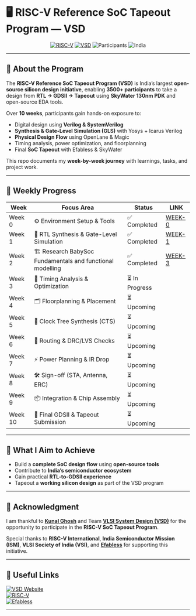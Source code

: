 
# 🖥️ RISC-V Reference SoC Tapeout Program — VSD

<div align="center">

[![RISC-V](https://img.shields.io/badge/RISC--V-SoC%20Tapeout-blue?style=for-the-badge&logo=riscv)](https://riscv.org/)
[![VSD](https://img.shields.io/badge/VSD-Program-orange?style=for-the-badge)](https://vsdiat.vlsisystemdesign.com/)
![Participants](https://img.shields.io/badge/Participants-3500+-success?style=for-the-badge)
![India](https://img.shields.io/badge/Made%20in-India-saffron?style=for-the-badge&logo=data:image/svg+xml;base64,PHN2ZyB3aWR0aD0iMjQiIGhlaWdo....)

</div>

---

## 📖 About the Program  

The **RISC-V Reference SoC Tapeout Program (VSD)** is India’s largest **open-source silicon design initiative**, enabling **3500+ participants** to take a design from **RTL → GDSII → Tapeout** using **SkyWater 130nm PDK** and open-source EDA tools.  

Over **10 weeks**, participants gain hands-on exposure to:  
- Digital design using **Verilog & SystemVerilog**  
- **Synthesis & Gate-Level Simulation (GLS)** with Yosys + Icarus Verilog  
- **Physical Design Flow** using OpenLane & Magic  
- Timing analysis, power optimization, and floorplanning  
- Final **SoC Tapeout** with Efabless & SkyWater  

This repo documents my **week-by-week journey** with learnings, tasks, and project work.  

---

## 📅 Weekly Progress  

| Week | Focus Area | Status | LINK |
|------|------------|--------| ---- |
| Week 0 | ⚙️ Environment Setup & Tools | ✅ Completed | [WEEK-0](https://github.com/yash4959/Riscv_Soc/tree/Week-0) |
| Week 1 | 🔧 RTL Synthesis & Gate-Level Simulation | ✅ Completed | [WEEK-1](https://github.com/yash4959/Riscv_Soc/tree/Week-1) |
| Week 2 | 🏗️ Research BabySoc Fundamentals and functional modelling  | ✅ Completed | [WEEK-3](https://github.com/yash4959/Riscv_Soc/tree/Week-3) |
| Week 3 | 🧮 Timing Analysis & Optimization | ⏳ In Progress |
| Week 4 | 🗂️ Floorplanning & Placement | ⏳ Upcoming | 
| Week 5 | 🔄 Clock Tree Synthesis (CTS) | ⏳ Upcoming | 
| Week 6 | 🚦 Routing & DRC/LVS Checks | ⏳ Upcoming | 
| Week 7 | ⚡ Power Planning & IR Drop | ⏳ Upcoming |
| Week 8 | 🛠️ Sign-off (STA, Antenna, ERC) | ⏳ Upcoming | 
| Week 9 | 📦 Integration & Chip Assembly | ⏳ Upcoming | 
| Week 10 | 🎉 Final GDSII & Tapeout Submission | ⏳ Upcoming |

---

## 🌟 What I Aim to Achieve
- Build a **complete SoC design flow** using **open-source tools**  
- Contribute to **India’s semiconductor ecosystem**  
- Gain practical **RTL-to-GDSII experience**  
- Tapeout a **working silicon design** as part of the VSD program  

---

## 🙏 Acknowledgment  

I am thankful to [**Kunal Ghosh**](https://github.com/kunalg123) and Team **[VLSI System Design (VSD)](https://vsdiat.vlsisystemdesign.com/)** for the opportunity to participate in the **RISC-V SoC Tapeout Program**.  

Special thanks to **RISC-V International**, **India Semiconductor Mission (ISM)**, **VLSI Society of India (VSI)**, and [**Efabless**](https://efabless.com/) for supporting this initiative.  

---

## 🔗 Useful Links  

[![VSD Website](https://img.shields.io/badge/VSD-Official%20Website-blue?style=flat-square)](https://vsdiat.vlsisystemdesign.com/)  
[![RISC-V](https://img.shields.io/badge/RISC--V-International-green?style=flat-square)](https://riscv.org/)  
[![Efabless](https://img.shields.io/badge/Efabless-Platform-orange?style=flat-square)](https://efabless.com/)  

---
